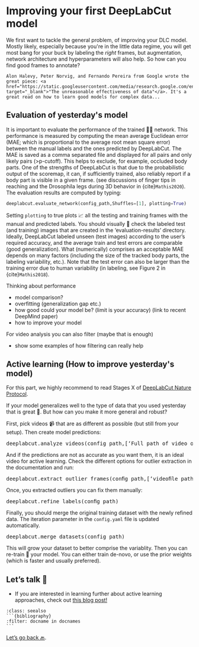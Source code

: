 # Improving your first DeepLabCut model

We first want to tackle the general problem, of improving your DLC model. Mostly likely, especially because you're in the little data regime, you will get most bang for your buck by labeling the *right* frames, but augmentation, network architecture and hyperparameters will also help. So how can you find good frames to annotate?

```{note}
Alon Halevy, Peter Norvig, and Fernando Pereira from Google wrote the great piece: <a href="https://static.googleusercontent.com/media/research.google.com/en//pubs/archive/35179.pdf" target="_blank">"The unreasonable effectiveness of data"</a>. It's a great read on how to learn good models for complex data...
```

## Evaluation of yesterday's model

It is important to evaluate the performance of the trained 🏋️‍♀️ network. This performance is measured by computing the mean average Euclidean error (MAE; which is proportional to the average root mean square error) between the manual labels and the ones predicted by DeepLabCut. The MAE is saved as a comma separated file and displayed for all pairs and only likely pairs (>p-cutoff). This helps to exclude, for example, occluded body parts. One of the strengths of DeepLabCut is that due to the probabilistic output of the scoremap, it can, if sufficiently trained, also reliably report if a body part is visible in a given frame. (see discussions of finger tips in reaching and the Drosophila
legs during 3D behavior in {cite}`Mathis2020`).
The evaluation results are computed by typing:
```python
deeplabcut.evaluate_network(config_path,Shuffles=[1], plotting=True)
```
Setting ``plotting`` to true plots 📈 all the testing and training frames with the manual and predicted labels. You should visually 👀 check the labeled test (and training) images that are created in the ‘evaluation-results’ directory.
Ideally, DeepLabCut labeled unseen (test images) according to the user’s required accuracy, and the average train and test errors are comparable (good generalization). What (numerically) comprises an acceptable MAE depends on many factors (including the size of the tracked body parts, the labeling variability, etc.). Note that the test error can
also be larger than the training error due to human variability (in labeling, see Figure 2 in {cite}`Mathis2018`).


Thinking about performance

- model comparison?
- overfitting (generalization gap etc.)
- how good could your model be? (limit is your accuracy) (link to recent DeepMind paper)
- how to improve your model


For video analysis you can also filter (maybe that is enough)
- show some examples of how filtering can really help

## Active learning (How to improve yesterday's model)

For this part, we highly recommend to read  Stages X of <a href="https://rdcu.be/bHpHN" target="_blank">DeepLabCut Nature Protocol</a>.

If your model generalizes well to the type of data that you used yesterday that is great 🎉. But how can you make it more general and robust?

First, pick videos 📹 that are as different as possible (but still from your setup). Then create model predictions:

<pre lang="python">deeplabcut.analyze_videos(config_path,[‘Full path of video or videofolder’], shuffle=1, save_as_csv=True, videotype=‘.avi’)</pre>


And if the predictions are not as accurate as you want them, it is an ideal video for active learning. Check the different options for outlier extraction in the documentation and run:

<pre lang="python">deeplabcut.extract_outlier_frames(conﬁg_path,[‘videoﬁle_path’])</pre>

Once, you extracted outliers you can fix them manually:

<pre lang="python">deeplabcut.refine_labels(conﬁg_path)</pre>

Finally, you should merge the original training dataset with the newly refined data. The iteration parameter in the `config.yaml` file is updated automatically.
<pre lang="python">deeplabcut.merge_datasets(config_path)</pre>


This will grow your dataset to better comprise the variablity. Then you can re-train 🚂 your model. You can either train de-novo, or use the prior weights (which is faster and usually preferred).


## Let’s talk 📲

- If you are interested in learning further about active learning approaches, check out [this blog post!](https://deeplabcut.medium.com/exploring-active-learning-with-deeplabcut-an-ai-residents-journey-e441bbd5a71c) 


````{admonition} References
:class: seealso
```{bibliography}
:filter: docname in docnames
```
````

[Let’s go back 🔙](../README.md).
